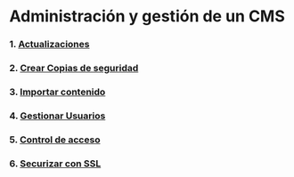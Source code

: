 # Administración y gestión de un CMS

### **1. [Actualizaciones](<DOC/actualizaciones wordpress.md>)**

### **2. [Crear Copias de seguridad](<DOC/Crear y custodiar copias de seguridad.md>)**

### **3. [Importar contenido](DOC/Importacion-Contenido.md)**

### **4. [Gestionar Usuarios](<DOC/Gestionar Usarios.md>)**

### **5. [Control de acceso](<DOC/control  de acceso de usuarios.md>)**

### **6. [Securizar con SSL](<DOC/securizar.md>)**
